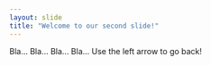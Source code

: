 ```yaml
---
layout: slide
title: "Welcome to our second slide!"
---
```

Bla... Bla... Bla... Bla... 
Use the left arrow to go back!
